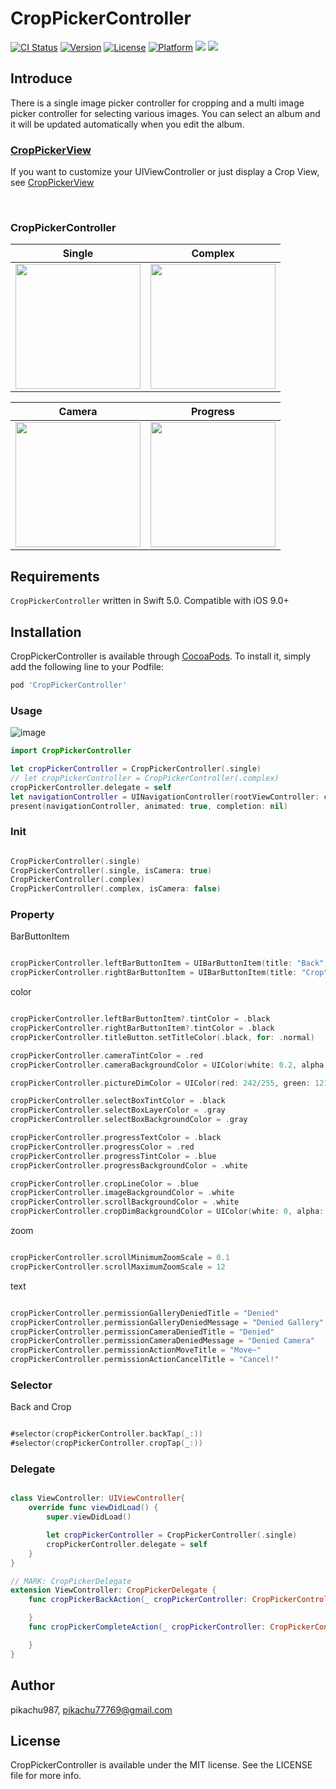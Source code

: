 # CropPickerController

[![CI Status](https://img.shields.io/travis/pikachu987/CropPickerController.svg?style=flat)](https://travis-ci.org/pikachu987/CropPickerController)
[![Version](https://img.shields.io/cocoapods/v/CropPickerController.svg?style=flat)](https://cocoapods.org/pods/CropPickerController)
[![License](https://img.shields.io/cocoapods/l/CropPickerController.svg?style=flat)](https://cocoapods.org/pods/CropPickerController)
[![Platform](https://img.shields.io/cocoapods/p/CropPickerController.svg?style=flat)](https://cocoapods.org/pods/CropPickerController)
![](https://img.shields.io/badge/Supported-iOS9%20%7C%20OSX%2010.9-4BC51D.svg?style=flat-square)
![](https://img.shields.io/badge/Swift-5.0-orange.svg?style=flat)

## Introduce

There is a single image picker controller for cropping and a multi image picker controller for selecting various images. You can select an album and it will be updated automatically when you edit the album.

### [CropPickerView](https://github.com/pikachu987/CropPickerView)

If you want to customize your UIViewController or just display a Crop View, see [CropPickerView](https://github.com/pikachu987/CropPickerView)

<br/>

### CropPickerController

|Single|Complex|
|---|---|
|<img src='./img/1.gif' width='200px'>|<img src='./img/2.gif' width='200px'>|


|Camera|Progress|
|---|---|
|<img src='./img/3.gif' width='200px'>|<img src='./img/4.gif' width='200px' >|


## Requirements

`CropPickerController` written in Swift 5.0. Compatible with iOS 9.0+

## Installation

CropPickerController is available through [CocoaPods](https://cocoapods.org). To install
it, simply add the following line to your Podfile:

```ruby
pod 'CropPickerController'
```

### Usage

![image](./img/info.png)

```swift
import CropPickerController
```

```swift
let cropPickerController = CropPickerController(.single)
// let cropPickerController = CropPickerController(.complex)
cropPickerController.delegate = self
let navigationController = UINavigationController(rootViewController: cropPickerController)
present(navigationController, animated: true, completion: nil)
```

### Init

```Swift

CropPickerController(.single)
CropPickerController(.single, isCamera: true)
CropPickerController(.complex)
CropPickerController(.complex, isCamera: false)

```


### Property

BarButtonItem

```swift

cropPickerController.leftBarButtonItem = UIBarButtonItem(title: "Back", style: .plain, target: cropPickerController, action: #selector(cropPickerController.backTap(_:)))
cropPickerController.rightBarButtonItem = UIBarButtonItem(title: "Crop", style: .done, target: cropPickerController, action: #selector(cropPickerController.cropTap(_:)))

```

color

```swift

cropPickerController.leftBarButtonItem?.tintColor = .black
cropPickerController.rightBarButtonItem?.tintColor = .black
cropPickerController.titleButton.setTitleColor(.black, for: .normal)

cropPickerController.cameraTintColor = .red
cropPickerController.cameraBackgroundColor = UIColor(white: 0.2, alpha: 1)

cropPickerController.pictureDimColor = UIColor(red: 242/255, green: 121/255, blue: 141/255, alpha: 0.5)

cropPickerController.selectBoxTintColor = .black
cropPickerController.selectBoxLayerColor = .gray
cropPickerController.selectBoxBackgroundColor = .gray

cropPickerController.progressTextColor = .black
cropPickerController.progressColor = .red
cropPickerController.progressTintColor = .blue
cropPickerController.progressBackgroundColor = .white

cropPickerController.cropLineColor = .blue
cropPickerController.imageBackgroundColor = .white
cropPickerController.scrollBackgroundColor = .white
cropPickerController.cropDimBackgroundColor = UIColor(white: 0, alpha: 0.9)

```

zoom

```swift

cropPickerController.scrollMinimumZoomScale = 0.1
cropPickerController.scrollMaximumZoomScale = 12

```

text

```Swift

cropPickerController.permissionGalleryDeniedTitle = "Denied"
cropPickerController.permissionGalleryDeniedMessage = "Denied Gallery"
cropPickerController.permissionCameraDeniedTitle = "Denied"
cropPickerController.permissionCameraDeniedMessage = "Denied Camera"
cropPickerController.permissionActionMoveTitle = "Move~"
cropPickerController.permissionActionCancelTitle = "Cancel!"

```

### Selector

Back and Crop

```swift

#selector(cropPickerController.backTap(_:))
#selector(cropPickerController.cropTap(_:))

```

### Delegate

```swift

class ViewController: UIViewController{
    override func viewDidLoad() {
        super.viewDidLoad()

        let cropPickerController = CropPickerController(.single)
        cropPickerController.delegate = self
    }
}

// MARK: CropPickerDelegate
extension ViewController: CropPickerDelegate {
    func cropPickerBackAction(_ cropPickerController: CropPickerController) {

    }
    func cropPickerCompleteAction(_ cropPickerController: CropPickerController, images: [UIImage]?, error: Error?) {

    }
}

```

## Author

pikachu987, pikachu77769@gmail.com

## License

CropPickerController is available under the MIT license. See the LICENSE file for more info.
